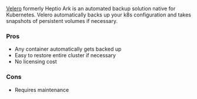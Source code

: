 [Velero](https://velero.io/) formerly Heptio Ark is an automated backup solution native for Kubernetes. Velero automatically backs up your k8s configuration and takes snapshots of persistent volumes if necessary. 

### Pros
* Any container automatically gets backed up
* Easy to restore entire cluster if necessary
* No licensing cost

### Cons
* Requires maintenance

